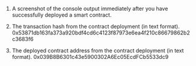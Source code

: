 1. A screenshot of the console output immediately after you have successfully deployed a smart contract.


2. The transaction hash from the contract deployment (in text format).
0x53871db163fa373a920bdf4cd6c4123f87973e6ea4f210c86679862b2c3683f6

3. The deployed contract address from the contract deployment (in text format).
0x039B8B6301c43e5900302A6Ec05EcdFCb5533dc9
